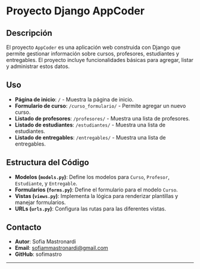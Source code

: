 # Proyecto Django AppCoder

## Descripción

El proyecto `AppCoder` es una aplicación web construida con Django que permite gestionar información sobre cursos, profesores, estudiantes y entregables. El proyecto incluye funcionalidades básicas para agregar, listar y administrar estos datos.

## Uso

- **Página de inicio**: `/` - Muestra la página de inicio.
- **Formulario de curso**: `/curso_formulario/` - Permite agregar un nuevo curso.
- **Listado de profesores**: `/profesores/` - Muestra una lista de profesores.
- **Listado de estudiantes**: `/estudiantes/` - Muestra una lista de estudiantes.
- **Listado de entregables**: `/entregables/` - Muestra una lista de entregables.

## Estructura del Código

- **Modelos (`models.py`)**: Define los modelos para `Curso`, `Profesor`, `Estudiante`, y `Entregable`.
- **Formularios (`forms.py`)**: Define el formulario para el modelo `Curso`.
- **Vistas (`views.py`)**: Implementa la lógica para renderizar plantillas y manejar formularios.
- **URLs (`urls.py`)**: Configura las rutas para las diferentes vistas.

## Contacto

- **Autor**: Sofia Mastronardi
- **Email**: sofiammastronardi@gmail.com
- **GitHub**: sofimastro

---
